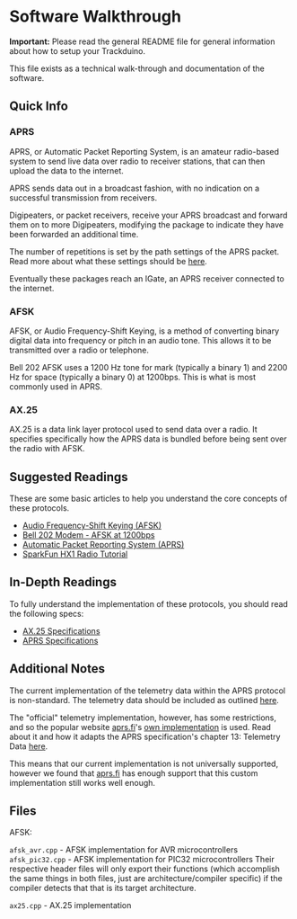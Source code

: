 # Software Walkthrough

**Important:** Please read the general README file for general information about how to setup your Trackduino.

This file exists as a technical walk-through and documentation of the software.

## Quick Info

### APRS

APRS, or Automatic Packet Reporting System, is an amateur radio-based system to send live data over radio to receiver stations, that can then upload the data to the internet.

APRS sends data out in a broadcast fashion, with no indication on a successful transmission from receivers.

Digipeaters, or packet receivers, receive your APRS broadcast and forward them on to more Digipeaters, modifying the package to indicate they have been forwarded an additional time.

The number of repetitions is set by the path settings of the APRS packet. Read more about what these settings should be [here](http://aprs.org/fix14439.html).

Eventually these packages reach an IGate, an APRS receiver connected to the internet.

### AFSK

AFSK, or Audio Frequency-Shift Keying, is a method of converting binary digital data into frequency or pitch in an audio tone. This allows it to be transmitted over a radio or telephone.

Bell 202 AFSK uses a 1200 Hz tone for mark (typically a binary 1) and 2200 Hz for space (typically a binary 0) at 1200bps. This is what is most commonly used in APRS.

### AX.25

AX.25 is a data link layer protocol used to send data over a radio. It specifies specifically how the APRS data is bundled before being sent over the radio with AFSK.

## Suggested Readings

These are some basic articles to help you understand the core concepts of these protocols.

- [Audio Frequency-Shift Keying (AFSK)](https://en.wikipedia.org/wiki/Frequency-shift_keying#Audio_frequency-shift_keying)
- [Bell 202 Modem - AFSK at 1200bps](https://en.wikipedia.org/wiki/Bell_202_modem)
- [Automatic Packet Reporting System (APRS)](https://en.wikipedia.org/wiki/Automatic_Packet_Reporting_System)
- [SparkFun HX1 Radio Tutorial](https://learn.sparkfun.com/tutorials/hx1-aprs-transmitter-hookup-guide/all#hardware-overview)

## In-Depth Readings

To fully understand the implementation of these protocols, you should read the following specs:

- [AX.25 Specifications](https://www.tapr.org/pdf/AX25.2.2.pdf)
- [APRS Specifications](http://www.aprs.org/doc/APRS101.PDF)

## Additional Notes

The current implementation of the telemetry data within the APRS protocol is non-standard. The telemetry data should be included as outlined [here](https://github.com/PhirePhly/aprs_notes/blob/master/telemetry_format.md).

The "official" telemetry implementation, however, has some restrictions, and so the popular website [aprs.fi](https://aprs.fi/)'s [own implementation](https://aprs.fi/doc/guide/aprsfi-telemetry.html) is used. Read about it and how it adapts the APRS specification's chapter 13: Telemetry Data [here](http://he.fi/doc/aprs-base91-comment-telemetry.txt).

This means that our current implementation is not universally supported, however we found that [aprs.fi](https://aprs.fi/) has enough support that this custom implementation still works well enough.

## Files

AFSK:

`afsk_avr.cpp` - AFSK implementation for AVR microcontrollers
`afsk_pic32.cpp` - AFSK implementation for PIC32 microcontrollers
Their respective header files will only export their functions (which accomplish the same things in both files, just are architecture/compiler specific) if the compiler detects that that is its target architecture.

`ax25.cpp` - AX.25 implementation
